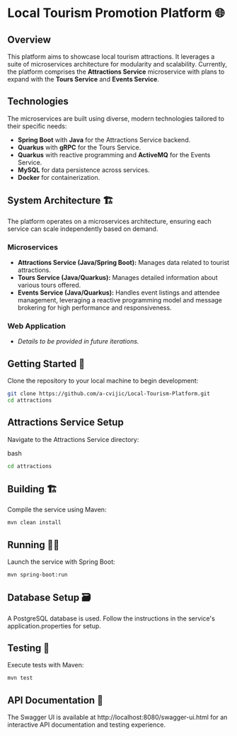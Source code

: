 # Local Tourism Promotion Platform 🌐

## Overview

This platform aims to showcase local tourism attractions. It leverages a suite of microservices architecture for modularity and scalability. Currently, the platform comprises the **Attractions Service** microservice with plans to expand with the **Tours Service** and **Events Service**.

## Technologies

The microservices are built using diverse, modern technologies tailored to their specific needs:

- **Spring Boot** with **Java** for the Attractions Service backend.
- **Quarkus** with **gRPC** for the Tours Service.
- **Quarkus** with reactive programming and **ActiveMQ** for the Events Service.
- **MySQL** for data persistence across services.
- **Docker** for containerization.

## System Architecture 🏗️

The platform operates on a microservices architecture, ensuring each service can scale independently based on demand.

### Microservices

- **Attractions Service (Java/Spring Boot):** Manages data related to tourist attractions.
- **Tours Service (Java/Quarkus):** Manages detailed information about various tours offered.
- **Events Service (Java/Quarkus):** Handles event listings and attendee management, leveraging a reactive programming model and message brokering for high performance and responsiveness.

### Web Application

- _Details to be provided in future iterations._

## Getting Started 🚀

Clone the repository to your local machine to begin development:

```bash
git clone https://github.com/a-cvijic/Local-Tourism-Platform.git
cd attractions
```

## Attractions Service Setup

Navigate to the Attractions Service directory:

bash

```bash
cd attractions
```

## Building 🏗

Compile the service using Maven:

```bash
mvn clean install
```

## Running 🏃‍♂️

Launch the service with Spring Boot:

```bash
mvn spring-boot:run
```

## Database Setup 🗃

A PostgreSQL database is used. Follow the instructions in the service's application.properties for setup.

## Testing 🧪

Execute tests with Maven:

```bash
mvn test
```

## API Documentation 📄

The Swagger UI is available at http://localhost:8080/swagger-ui.html for an interactive API documentation and testing experience.
